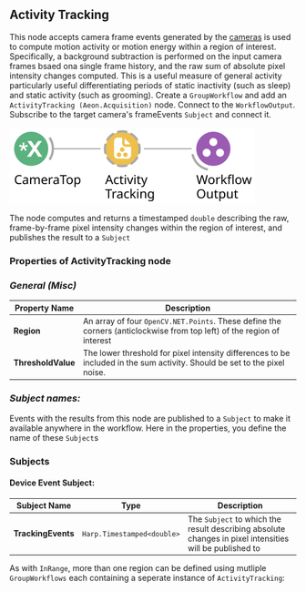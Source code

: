 ## Activity Tracking

This node accepts camera frame events generated by the [cameras](../../HardwareDevices/Camera/camera.md) is used to compute motion activity or motion energy within a region of interest. Specifically, a background subtraction is performed on the input camera frames bsaed ona  single frame history, and the raw sum of absolute pixel intensity changes computed. 
This is a useful measure of general activity particularly useful differentiating periods of static inactivity (such as sleep) and static activity (such as grooming). 
Create a `GroupWorkflow` and add an `ActivityTracking (Aeon.Acquisition)` node. Connect to the `WorkflowOutput`. Subscribe to the target camera's frameEvents `Subject` and connect it. 

![ActivityTracking](./Workflows/activityTracking.svg)

The node computes and returns a timestamped `double` describing the raw, frame-by-frame pixel intensity changes within the region of interest, and publishes the result to a `Subject`

### **Properties of ActivityTracking node**

### ***General (Misc)***

| **Property Name**  | **Description**                                             |
|--------------------|-------------------------------------------------------------|
| **Region**         | An array of four `OpenCV.NET.Points`. These define the corners (anticlockwise from top left) of the region of interest     |
| **ThresholdValue** | The lower threshold for pixel intensity differences to be included in the sum activity. Should be set to the pixel noise. |

### ***Subject names:***
Events with the results from this node are published to a `Subject` to make it available anywhere in the workflow. Here in the properties, you define the name of these `Subject`s 

### **Subjects**

#### **Device Event Subject**:
| **Subject Name**     | **Type** | **Description**                                                  |
|----------------------|----------------------------|--------------------------------------------------|
| **TrackingEvents**   | `Harp.Timestamped<double>` | The `Subject` to which the result describing absolute changes in pixel intensities will be published to |

As with `InRange`, more than one region can be defined using mutliple `GroupWorkflows` each containing a seperate instance  of `ActivityTracking`: